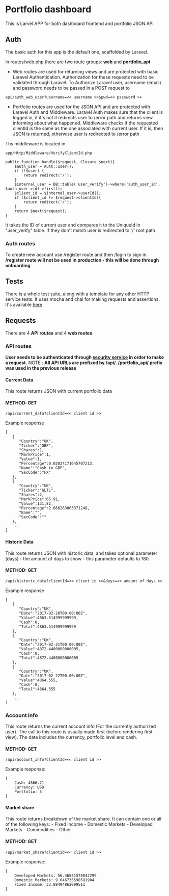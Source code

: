 # Portfolio dashboard 

This is Larvel APP for both dashboard frontend and portfolio JSON API

## Auth

The basic auth for this app is the default one, scaffolded by Laravel. 

In routes/web.php there are two route groups: **web** and **portfolio_api**

* Web routes are used for returning views and are protected with basic Laravel Authentication.
Authorization for these requests need to be validated through Laravel.
To Authorize Laravel user, username (email) and password needs to be passed in a POST request to

```
api/auth_web_user?username=<< username >>&pwd=<< password >>
```

* Portfolio routes are used for the JSON API and are protected with Laravel Auth and Middleware.
Laravel Auth makes sure that the client is  logged in, if it's not it redirects user to /error path and returns view informing about what happened.
Middleware checks if the requested clientId is the same as the one associated with current user. If it is, then JSON is returned, otherwise user is redirected to /error path

Ths middleware is located in 

```
app/Http/Middleware/VerifyClientId.php
```

```
public function handle($request, Closure $next){
	$auth_user = Auth::user();
	if (!$user) {
		return redirect('/');
	}
	$internal_user = DB::table('user_verify')->where('auth_user_id', $auth_user->id)->first();
	$client_id = $internal_user->userId();
	if ($client_id != $request->clientId){
		return redirect('/');
	}
	return $next($request);
}
```

It takes the ID of current user and compares it to the UniqueId in "user_verify" table.
If they don't match user is redirected to '/' root path. 

### Auth routes 

To create new account use /register route and then /login to sign in.
**/register route will not be used in production - this will be done through onboarding**


## Tests

There is a whole test suite, along with a template for any other HTTP service tests. It uses mocha and chai for making requests and assertions.
It's available [here](https://github.com/andrew-pomorski/http-api-tests) 


## Requests

There are 4 **API routes** and 4 **web routes**.

### API routes

**User needs to be authenticated through [security service]() in order to make a request.**
NOTE : 
**All API URLs are prefixed by /api/. /portfolio_api/ prefix was used in the previous release**

#### Current Data

This route returns JSON with current portfolio data 

#### METHOD: GET 
```
/api/current_data?clientId=<< client id >>
```

Example response

```
[  
   {  
      "Country":"UK",
      "Ticker":"GBP",
      "Shares":1,
      "MarkPrice":1,
      "Value":1,
      "Percentage":0.02024171645707213,
      "Name":"Cash in GBP",
      "SecCode":"FX"
   },
   {  
      "Country":"UK",
      "Ticker":"GLTL",
      "Shares":2,
      "MarkPrice":65.91,
      "Value":131.82,
      "Percentage":2.668263063371248,
      "Name":"",
      "SecCode":""
   },
	...
]
``` 
#### Historic Data

This route returns JSON with historic data, and takes optional parameter (days) - the amount of days to show - this parameter defaults to 180.


#### METHOD: GET 
```
/api/historic_data?clientId=<< client id >>&days=<< amount of days >>
```

Example response

```
[  
   {  
      "Country":"UK",
      "Date":"2017-02-20T00:00:00Z",
      "Value":4863.514999999999,
      "Cash":0,
      "Total":4863.514999999999
   },
   {  
      "Country":"UK",
      "Date":"2017-02-21T00:00:00Z",
      "Value":4872.4400000000005,
      "Cash":0,
      "Total":4872.4400000000005
   },
   {  
      "Country":"UK",
      "Date":"2017-02-22T00:00:00Z",
      "Value":4864.555,
      "Cash":0,
      "Total":4864.555
   },
	...
]
```
### Account info

This route returns the current account info (For the currently authorized user). The call to this route is usually made first (before rendering first view). 
The data includes the currency, portfolio level and cash.


#### METHOD: GET 
```
/api/account_info?clientId=<< client id >>
```

Example response: 

```
{
	Cash: 4866.21
	Currency: USD
	Portfolio: 5
}
```

#### Market share

This route returns breakdown of the market share. It can contain one or all of the following keys: 
	- Fixed Income
	- Domestic Markets 
	- Developed Markets
	- Commodities 
	- Other

#### METHOD: GET 

```
/api/market_share?clientId=<< client id >>
```

Example response: 

```
{
	Developed Markets: 56.46831578042299
	Domestic Markets: 9.646735598581904
	Fixed Income: 33.88494862099511
}

```


